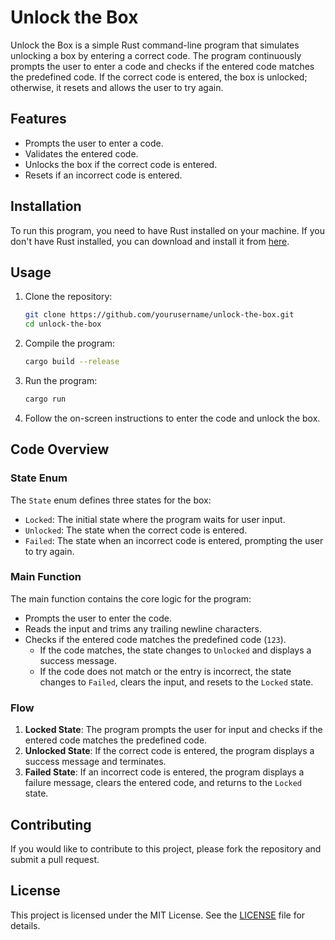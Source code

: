 # Unlock the Box

Unlock the Box is a simple Rust command-line program that simulates unlocking a box by entering a correct code. The program continuously prompts the user to enter a code and checks if the entered code matches the predefined code. If the correct code is entered, the box is unlocked; otherwise, it resets and allows the user to try again.

## Features

- Prompts the user to enter a code.
- Validates the entered code.
- Unlocks the box if the correct code is entered.
- Resets if an incorrect code is entered.

## Installation

To run this program, you need to have Rust installed on your machine. If you don't have Rust installed, you can download and install it from [here](https://www.rust-lang.org/tools/install).

## Usage

1. Clone the repository:
    ```sh
    git clone https://github.com/yourusername/unlock-the-box.git
    cd unlock-the-box
    ```

2. Compile the program:
    ```sh
    cargo build --release
    ```

3. Run the program:
    ```sh
    cargo run
    ```

4. Follow the on-screen instructions to enter the code and unlock the box.

## Code Overview

### State Enum

The `State` enum defines three states for the box:
- `Locked`: The initial state where the program waits for user input.
- `Unlocked`: The state when the correct code is entered.
- `Failed`: The state when an incorrect code is entered, prompting the user to try again.

### Main Function

The main function contains the core logic for the program:
- Prompts the user to enter the code.
- Reads the input and trims any trailing newline characters.
- Checks if the entered code matches the predefined code (`123`).
    - If the code matches, the state changes to `Unlocked` and displays a success message.
    - If the code does not match or the entry is incorrect, the state changes to `Failed`, clears the input, and resets to the `Locked` state.

### Flow

1. **Locked State**: The program prompts the user for input and checks if the entered code matches the predefined code.
2. **Unlocked State**: If the correct code is entered, the program displays a success message and terminates.
3. **Failed State**: If an incorrect code is entered, the program displays a failure message, clears the entered code, and returns to the `Locked` state.

## Contributing

If you would like to contribute to this project, please fork the repository and submit a pull request.

## License

This project is licensed under the MIT License. See the [LICENSE](LICENSE) file for details.
